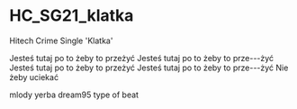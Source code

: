 # HC_SG21_klatka
Hitech Crime Single 'Klatka'

Jesteś tutaj po to żeby to przeżyć
Jesteś tutaj po to żeby to prze---żyć
Jesteś tutaj po to żeby to przeżyć
Jesteś tutaj po to żeby to prze---żyć
Nie żeby uciekać

mlody yerba dream95 type of beat
